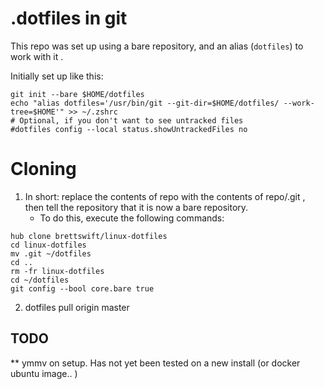 # .dotfiles in git



This repo was set up using a bare repository, and an alias (`dotfiles`) to work with it .

Initially set up like this: 

```
git init --bare $HOME/dotfiles
echo "alias dotfiles='/usr/bin/git --git-dir=$HOME/dotfiles/ --work-tree=$HOME'" >> ~/.zshrc
# Optional, if you don't want to see untracked files 
#dotfiles config --local status.showUntrackedFiles no
```

# Cloning


1. In short: replace the contents of repo with the contents of repo/.git , then tell the repository that it is now a bare repository.
	* To do this, execute the following commands:
```
hub clone brettswift/linux-dotfiles 
cd linux-dotfiles
mv .git ~/dotfiles 
cd .. 
rm -fr linux-dotfiles
cd ~/dotfiles
git config --bool core.bare true

```
2. dotfiles pull origin master

## TODO
** ymmv on setup.  Has not yet been tested on a new install (or docker ubuntu image.. )
